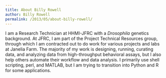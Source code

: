 ```yaml
---
title: About Billy Rowell
author: Billy Rowell
permalink: /2013/05/about-billy-rowell/
---
```

I am a Research Technician at HHMI-JFRC with a *Drosophila* genetics background. At JFRC, I am part of the Project Technical Resources group, through which I am contracted out to do work for various projects and labs at Janelia Farm. The majority of my work is designing, running, curating data, and analyzing data from high-throughput behavioral assays, but I also help others automate their workflow and data analysis. I primarily use shell scripting, perl, and MATLAB, but I am trying to transition into Python and R for some applications.

